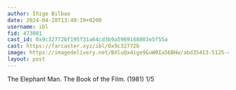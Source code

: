 ```yaml
---
author: Iñigo Bilbao
date: 2024-04-28T13:49:19+0200
username: ibl
fid: 473001
cast_id: 0x9c32772bf195f31a64cd3b9a5969168003e5f55a
cast: https://farcaster.xyz/ibl/0x9c32772b
image: https://imagedelivery.net/BXluQx4ige9GuW0Ia56BHw/abd35413-5125-4fb6-0a0a-69726f9c8700/original
layout: post
---
```


The Elephant Man. The Book of the Film. (1981)
1/5

<img src='https://imagedelivery.net/BXluQx4ige9GuW0Ia56BHw/abd35413-5125-4fb6-0a0a-69726f9c8700/original' alt='' referrerpolicy='no-referrer'/>
